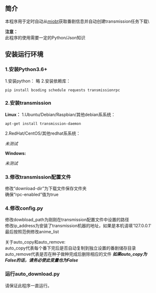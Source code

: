 ## 简介
本程序用于定时自动从[miobt](http://miobt.com)获取番剧信息并自动创建transmission任务下载\

**注意：**\
此程序的使用需要一定的Python/Json知识



## 安装运行环境
### 1.安装Python3.6+
1.安装python：
略
2.安装依赖库：

	pip install bcoding schedule requests transmissionrpc


### 2.安装transmission
**Linux：**
1.Ubuntu/Debian/Raspbian/其他debian系系统：

	apt-get install transmission-daemon

2.RedHat/CentOS/其他redhat系系统：

_未测试_

**Windows:**

_未测试_

### 3.修改transmission配置文件

修改“download-dir”为下载文件保存文件夹\
确保“rpc-enabled”值为true

### 4.修改config.py

修改dowbload_path为刚刚在transmission配置文件中设置的路径\
修改ip_address为安装了transmission机器的地址，如果是本机请填'127.0.0.1'\
最后按照范例修改anime_list

关于auto_copy和auto_remove:\
auto_copy代表每个番下完后是否自动复制到独立设置的番剧储存目录\
auto_remove代表是否在种子做种完成后删除相应的文件 ***如果auto_copy为False的话，请务必使此变量也为False***

### 运行auto_download.py

请保证此程序一直运行。